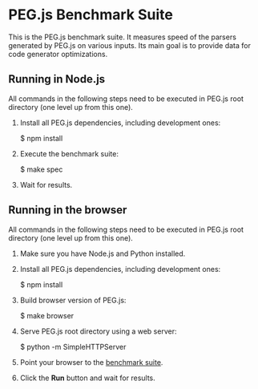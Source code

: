 PEG.js Benchmark Suite
======================

This is the PEG.js benchmark suite. It measures speed of the parsers generated
by PEG.js on various inputs. Its main goal is to provide data for code generator
optimizations.

Running in Node.js
------------------

All commands in the following steps need to be executed in PEG.js root directory
(one level up from this one).

  1. Install all PEG.js dependencies, including development ones:

        $ npm install

  2. Execute the benchmark suite:

        $ make spec

  3. Wait for results.

Running in the browser
----------------------

All commands in the following steps need to be executed in PEG.js root directory
(one level up from this one).

  1. Make sure you have Node.js and Python installed.

  2. Install all PEG.js dependencies, including development ones:

        $ npm install

  3. Build browser version of PEG.js:

        $ make browser

  4. Serve PEG.js root directory using a web server:

        $ python -m SimpleHTTPServer

  5. Point your browser to the [benchmark suite](http://localhost:8000/benchmark/index.html).

  6. Click the **Run** button and wait for results.
